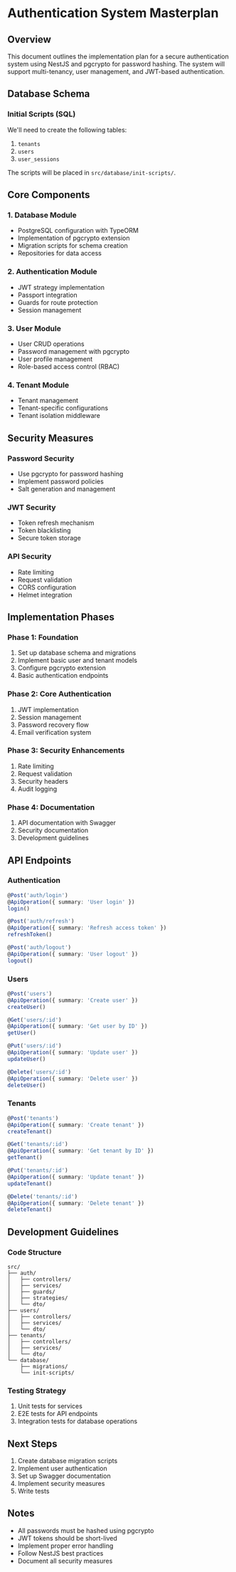 # Authentication System Masterplan

## Overview
This document outlines the implementation plan for a secure authentication system using NestJS and pgcrypto for password hashing. The system will support multi-tenancy, user management, and JWT-based authentication.

## Database Schema

### Initial Scripts (SQL)
We'll need to create the following tables:

1. `tenants`
2. `users`
3. `user_sessions`

The scripts will be placed in `src/database/init-scripts/`.

## Core Components

### 1. Database Module
- PostgreSQL configuration with TypeORM
- Implementation of pgcrypto extension
- Migration scripts for schema creation
- Repositories for data access

### 2. Authentication Module
- JWT strategy implementation
- Passport integration
- Guards for route protection
- Session management

### 3. User Module
- User CRUD operations
- Password management with pgcrypto
- User profile management
- Role-based access control (RBAC)

### 4. Tenant Module
- Tenant management
- Tenant-specific configurations
- Tenant isolation middleware

## Security Measures

### Password Security
- Use pgcrypto for password hashing
- Implement password policies
- Salt generation and management

### JWT Security
- Token refresh mechanism
- Token blacklisting
- Secure token storage

### API Security
- Rate limiting
- Request validation
- CORS configuration
- Helmet integration

## Implementation Phases

### Phase 1: Foundation
1. Set up database schema and migrations
2. Implement basic user and tenant models
3. Configure pgcrypto extension
4. Basic authentication endpoints

### Phase 2: Core Authentication
1. JWT implementation
2. Session management
3. Password recovery flow
4. Email verification system

### Phase 3: Security Enhancements
1. Rate limiting
2. Request validation
3. Security headers
4. Audit logging

### Phase 4: Documentation
1. API documentation with Swagger
2. Security documentation
3. Development guidelines

## API Endpoints

### Authentication
```typescript
@Post('auth/login')
@ApiOperation({ summary: 'User login' })
login()

@Post('auth/refresh')
@ApiOperation({ summary: 'Refresh access token' })
refreshToken()

@Post('auth/logout')
@ApiOperation({ summary: 'User logout' })
logout()
```

### Users
```typescript
@Post('users')
@ApiOperation({ summary: 'Create user' })
createUser()

@Get('users/:id')
@ApiOperation({ summary: 'Get user by ID' })
getUser()

@Put('users/:id')
@ApiOperation({ summary: 'Update user' })
updateUser()

@Delete('users/:id')
@ApiOperation({ summary: 'Delete user' })
deleteUser()
```

### Tenants
```typescript
@Post('tenants')
@ApiOperation({ summary: 'Create tenant' })
createTenant()

@Get('tenants/:id')
@ApiOperation({ summary: 'Get tenant by ID' })
getTenant()

@Put('tenants/:id')
@ApiOperation({ summary: 'Update tenant' })
updateTenant()

@Delete('tenants/:id')
@ApiOperation({ summary: 'Delete tenant' })
deleteTenant()
```

## Development Guidelines

### Code Structure
```
src/
├── auth/
│   ├── controllers/
│   ├── services/
│   ├── guards/
│   ├── strategies/
│   └── dto/
├── users/
│   ├── controllers/
│   ├── services/
│   └── dto/
├── tenants/
│   ├── controllers/
│   ├── services/
│   └── dto/
└── database/
    ├── migrations/
    └── init-scripts/
```

### Testing Strategy
1. Unit tests for services
2. E2E tests for API endpoints
3. Integration tests for database operations

## Next Steps
1. Create database migration scripts
2. Implement user authentication
3. Set up Swagger documentation
4. Implement security measures
5. Write tests

## Notes
- All passwords must be hashed using pgcrypto
- JWT tokens should be short-lived
- Implement proper error handling
- Follow NestJS best practices
- Document all security measures
